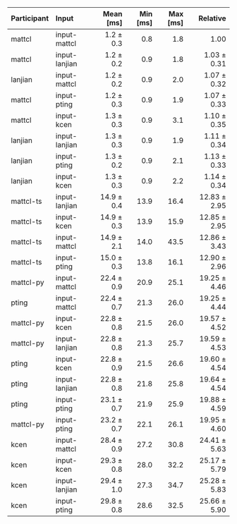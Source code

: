 | Participant | Input | Mean [ms] | Min [ms] | Max [ms] | Relative |
|:---|:---|---:|---:|---:|---:|
| mattcl | input-mattcl | 1.2 ± 0.3 | 0.8 | 1.8 | 1.00 |
| mattcl | input-lanjian | 1.2 ± 0.2 | 0.9 | 1.8 | 1.03 ± 0.31 |
| lanjian | input-mattcl | 1.2 ± 0.2 | 0.9 | 2.0 | 1.07 ± 0.32 |
| mattcl | input-pting | 1.2 ± 0.3 | 0.9 | 1.9 | 1.07 ± 0.33 |
| mattcl | input-kcen | 1.3 ± 0.3 | 0.9 | 3.1 | 1.10 ± 0.35 |
| lanjian | input-lanjian | 1.3 ± 0.3 | 0.9 | 1.9 | 1.11 ± 0.34 |
| lanjian | input-pting | 1.3 ± 0.2 | 0.9 | 2.1 | 1.13 ± 0.33 |
| lanjian | input-kcen | 1.3 ± 0.3 | 0.9 | 2.2 | 1.14 ± 0.34 |
| mattcl-ts | input-lanjian | 14.9 ± 0.4 | 13.9 | 16.4 | 12.83 ± 2.95 |
| mattcl-ts | input-kcen | 14.9 ± 0.3 | 13.9 | 15.9 | 12.85 ± 2.95 |
| mattcl-ts | input-mattcl | 14.9 ± 2.1 | 14.0 | 43.5 | 12.86 ± 3.43 |
| mattcl-ts | input-pting | 15.0 ± 0.3 | 13.8 | 16.1 | 12.90 ± 2.96 |
| mattcl-py | input-mattcl | 22.4 ± 0.9 | 20.9 | 25.1 | 19.25 ± 4.46 |
| pting | input-mattcl | 22.4 ± 0.7 | 21.3 | 26.0 | 19.25 ± 4.44 |
| mattcl-py | input-kcen | 22.8 ± 0.8 | 21.5 | 26.0 | 19.57 ± 4.52 |
| mattcl-py | input-lanjian | 22.8 ± 0.8 | 21.3 | 25.7 | 19.59 ± 4.53 |
| pting | input-kcen | 22.8 ± 0.9 | 21.5 | 26.6 | 19.60 ± 4.54 |
| pting | input-lanjian | 22.8 ± 0.8 | 21.8 | 25.8 | 19.64 ± 4.54 |
| pting | input-pting | 23.1 ± 0.7 | 21.9 | 25.9 | 19.88 ± 4.59 |
| mattcl-py | input-pting | 23.2 ± 0.7 | 22.1 | 26.1 | 19.95 ± 4.60 |
| kcen | input-mattcl | 28.4 ± 0.9 | 27.2 | 30.8 | 24.41 ± 5.63 |
| kcen | input-kcen | 29.3 ± 0.8 | 28.0 | 32.2 | 25.17 ± 5.79 |
| kcen | input-lanjian | 29.4 ± 1.0 | 27.3 | 34.7 | 25.28 ± 5.83 |
| kcen | input-pting | 29.8 ± 0.8 | 28.6 | 32.5 | 25.66 ± 5.90 |
